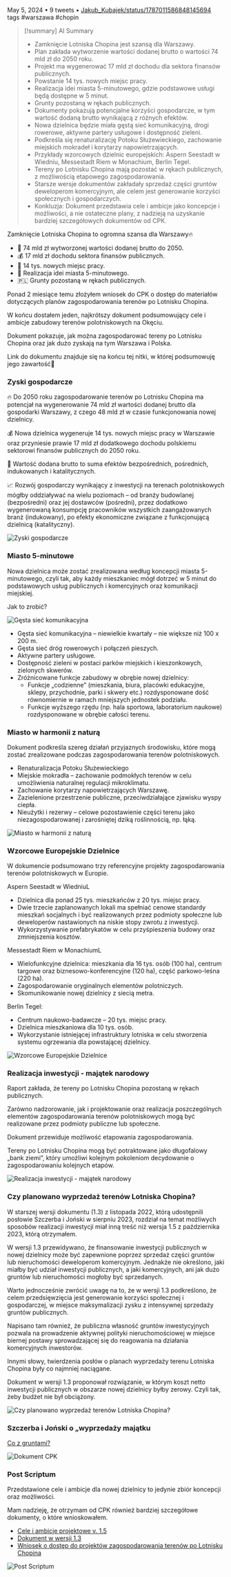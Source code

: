 May 5, 2024 • 9 tweets • [Jakub_Kubajek/status/1787011586848145694](https://twitter.com/Jakub_Kubajek/status/1787011586848145694)
tags #warszawa #chopin

> [!summary] AI Summary
> - Zamknięcie Lotniska Chopina jest szansą dla Warszawy.
> - Plan zakłada wytworzenie wartości dodanej brutto o wartości 74 mld zł do 2050 roku.
> - Projekt ma wygenerować 17 mld zł dochodu dla sektora finansów publicznych.
> - Powstanie 14 tys. nowych miejsc pracy.
> - Realizacja idei miasta 5-minutowego, gdzie podstawowe usługi będą dostępne w 5 minut.
> - Grunty pozostaną w rękach publicznych.
> - Dokumenty pokazują potencjalne korzyści gospodarcze, w tym wartość dodaną brutto wynikającą z różnych efektów.
> - Nowa dzielnica będzie miała gęstą sieć komunikacyjną, drogi rowerowe, aktywne partery usługowe i dostępność zieleni.
> - Podkreśla się renaturalizację Potoku Służewieckiego, zachowanie miejskich mokradeł i korytarzy napowietrzających.
> - Przykłady wzorcowych dzielnic europejskich: Aspern Seestadt w Wiedniu, Messestadt Riem w Monachium, Berlin Tegel.
> - Tereny po Lotnisku Chopina mają pozostać w rękach publicznych, z możliwością etapowego zagospodarowania.
> - Starsze wersje dokumentów zakładały sprzedaż części gruntów deweloperom komercyjnym, ale celem jest generowanie korzyści społecznych i gospodarczych.
> - Konkluzja: Dokument przedstawia cele i ambicje jako koncepcje i możliwości, a nie ostateczne plany, z nadzieją na uzyskanie bardziej szczegółowych dokumentów od CPK.

Zamknięcie Lotniska Chopina to ogromna szansa dla Warszawy🔥
- 🚀 74 mld zł wytworzonej wartości dodanej brutto do 2050.
- 💰 17 mld zł dochodu sektora finansów publicznych.
- 💼 14 tys. nowych miejsc pracy.
- 🏡 Realizacja idei miasta 5-minutowego.
- 🇵🇱 Grunty pozostaną w rękach publicznych.

Ponad 2 miesiące temu złożyłem wniosek do CPK o dostęp do materiałów dotyczących planów zagospodarowania terenów po Lotnisku Chopina.

W końcu dostałem jeden, najkrótszy dokument podsumowujący cele i ambicje zabudowy terenów polotniskowych na Okęciu.

Dokument pokazuje, jak można zagospodarować tereny po Lotnisku Chopina oraz jak dużo zyskają na tym Warszawa i Polska.

Link do dokumentu znajduje się na końcu tej nitki, w której podsumowuję jego zawartość🧵

### Zyski gospodarcze

🔥 Do 2050 roku zagospodarowanie terenów po Lotnisku Chopina ma potencjał na wygenerowanie 74 mld zł wartości dodanej brutto dla gospodarki Warszawy, z czego 48 mld zł w czasie funkcjonowania nowej dzielnicy.

💰 Nowa dzielnica wygeneruje 14 tys. nowych miejsc pracy w Warszawie oraz przyniesie prawie 17 mld zł dodatkowego dochodu polskiemu sektorowi finansów publicznych do 2050 roku.

🔎 Wartość dodana brutto to suma efektów bezpośrednich, pośrednich, indukowanych i katalitycznych.

📈 Rozwój gospodarczy wynikający z inwestycji na terenach polotniskowych mógłby oddziaływać na wielu poziomach – od branży budowlanej (bezpośredni) oraz jej dostawców (pośredni), przez dodatkowo wygenerowaną konsumpcję pracowników wszystkich zaangażowanych branż (indukowany), po efekty ekonomiczne związane z funkcjonującą dzielnicą (katalityczny).

![Zyski gospodarcze](https://pbs.twimg.com/media/GMxXzl-XYAAbi2h.jpg)

### Miasto 5-minutowe

Nowa dzielnica może zostać zrealizowana według koncepcji miasta 5-minutowego, czyli tak, aby każdy mieszkaniec mógł dotrzeć w 5 minut do podstawowych usług publicznych i komercyjnych oraz komunikacji miejskiej.

Jak to zrobić?

![Gęsta sieć komunikacyjna](https://pbs.twimg.com/media/GMxYj_MXMAEHrzH.jpg)

- Gęsta sieć komunikacyjna – niewielkie kwartały – nie większe niż 100 x 200 m.
- Gęsta sieć dróg rowerowych i połączeń pieszych.
- Aktywne partery usługowe.
- Dostępność zieleni w postaci parków miejskich i kieszonkowych, zielonych skwerów.
- Zróżnicowane funkcje zabudowy w obrębie nowej dzielnicy:
  - Funkcje „codzienne” (mieszkania, biura, placówki edukacyjne, sklepy, przychodnie, parki i skwery etc.) rozdysponowane dość równomiernie w ramach mniejszych jednostek podziału.
  - Funkcje wyższego rzędu (np. hala sportowa, laboratorium naukowe) rozdysponowane w obrębie całości terenu.

### Miasto w harmonii z naturą

Dokument podkreśla szereg działań przyjaznych środowisku, które mogą zostać zrealizowane podczas zagospodarowania terenów polotniskowych.

- Renaturalizacja Potoku Służewieckiego
- Miejskie mokradła – zachowanie podmokłych terenów w celu umożliwienia naturalnej regulacji mikroklimatu.
- Zachowanie korytarzy napowietrzających Warszawę.
- Zazielenione przestrzenie publiczne, przeciwdziałające zjawisku wyspy ciepła.
- Nieużytki i rezerwy – celowe pozostawienie części terenu jako niezagospodarowanej i zarośniętej dziką roślinnością, np. łąką.

![Miasto w harmonii z naturą](https://pbs.twimg.com/media/GMxdukbW8AEwu3L.jpg)

### Wzorcowe Europejskie Dzielnice

W dokumencie podsumowano trzy referencyjne projekty zagospodarowania terenów polotniskowych w Europie.

Aspern Seestadt w WiedniuL
- Dzielnica dla ponad 25 tys. mieszkańców z 20 tys. miejsc pracy.
- Dwie trzecie zaplanowanych lokali ma spełniać cenowe standardy mieszkań socjalnych i być realizowanych przez podmioty społeczne lub deweloperów nastawionych na niskie stopy zwrotu z inwestycji.
- Wykorzystywanie prefabrykatów w celu przyśpieszenia budowy oraz zmniejszenia kosztów.

Messestadt Riem w MonachiumL
- Wielofunkcyjne dzielnica: mieszkania dla 16 tys. osób (100 ha), centrum targowe oraz biznesowo-konferencyjne (120 ha), część parkowo-leśna (220 ha).
- Zagospodarowanie oryginalnych elementów polotniczych.
- Skomunikowanie nowej dzielnicy z siecią metra.

Berlin Tegel:
- Centrum naukowo-badawcze – 20 tys. miejsc pracy.
- Dzielnica mieszkaniowa dla 10 tys. osób.
- Wykorzystanie istniejącej infrastruktury lotniska w celu stworzenia systemu ogrzewania dla powstającej dzielnicy.

![Wzorcowe Europejskie Dzielnice](https://pbs.twimg.com/media/GMxZamcWMAAIcnU.jpg)

### Realizacja inwestycji - majątek narodowy

Raport zakłada, że tereny po Lotnisku Chopina pozostaną w rękach publicznych.

Zarówno nadzorowanie, jak i projektowanie oraz realizacja poszczególnych elementów zagospodarowania terenów polotniskowych mogą być realizowane przez podmioty publiczne lub społeczne.

Dokument przewiduje możliwość etapowania zagospodarowania.

Tereny po Lotnisku Chopina mogą być potraktowane jako długofalowy „bank ziemi”, który umożliwi kolejnym pokoleniom decydowanie o zagospodarowaniu kolejnych etapów.

![Realizacja inwestycji - majątek narodowy](https://pbs.twimg.com/media/GMxZtMQWsAENHa6.jpg)

### Czy planowano wyprzedaż terenów Lotniska Chopina?

W starszej wersji dokumentu (1.3) z listopada 2022, którą udostępnili posłowie Szczerba i Joński w sierpniu 2023, rozdział na temat możliwych sposobów realizacji inwestycji miał inną treść niż wersja 1.5 z października 2023, którą otrzymałem.

W wersji 1.3 przewidywano, że finansowanie inwestycji publicznych w nowej dzielnicy może być zapewnione poprzez sprzedaż części gruntów lub nieruchomości deweloperom komercyjnym. Jednakże nie określono, jaki miałby być udział inwestycji publicznych, a jaki komercyjnych, ani jak dużo gruntów lub nieruchomości mogłoby być sprzedanych.

Warto jednocześnie zwrócić uwagę na to, że w wersji 1.3 podkreślono, że celem przedsięwzięcia jest generowanie korzyści społecznej i gospodarczej, w miejsce maksymalizacji zysku z intensywnej sprzedaży gruntów publicznych.

Napisano tam również, że publiczna własność gruntów inwestycyjnych pozwala na prowadzenie aktywnej polityki nieruchomościowej w miejsce biernej postawy sprowadzającej się do reagowania na działania komercyjnych inwestorów.

Innymi słowy, twierdzenia posłów o planach wyprzedaży terenu Lotniska Chopina były co najmniej naciągane.

Dokument w wersji 1.3 proponował rozwiązanie, w którym koszt netto inwestycji publicznych w obszarze nowej dzielnicy byłby zerowy. Czyli tak, żeby budżet nie był obciążony.

![Czy planowano wyprzedaż terenów Lotniska Chopina?](https://pbs.twimg.com/media/GMxZ0HwXwAAbT4Q.jpg)
### Szczerba i Joński o „wyprzedaży majątku

[Co z gruntami?](https://tvn24.pl/polska/poslowie-ko-michal-szczerba-i-dariusz-jonski-o-planach-likwidacji-i-wyprzedazy-terenu-lotniska-chopina-przez-pis-nowe-ustalenia-st7319152)

![Dokument CPK](https://pbs.twimg.com/media/GMxZ-itX0AEPcM8.jpg)

### Post Scriptum

Przedstawione cele i ambicje dla nowej dzielnicy to jedynie zbiór koncepcji oraz możliwości.

Mam nadzieję, że otrzymam od CPK również bardziej szczegółowe dokumenty, o które wnioskowałem.

- [Cele i ambicje projektowe v. 1.5](https://drive.google.com/file/d/1PJVHK54f1cCSM-t-9Dcy6WRJoNMAAzbJ/view?usp=drivesdk)
- [Dokument w wersji 1.3](https://t.co/xy2BoeT9TW)
- [Wniosek o dostęp do projektów zagospodarowania terenów po Lotnisku Chopina](https://twitter.com/Jakub_Kubajek/status/1762215365583516060)

![Post Scriptum](https://pbs.twimg.com/media/GMxaU0sWwAAQvnj.jpg)

